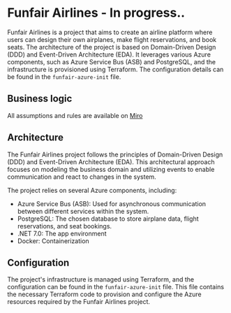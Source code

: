 # Funfair Airlines - In progress..

Funfair Airlines is a project that aims to create an airline platform where users can design their own airplanes, make flight reservations, and book seats. The architecture of the project is based on Domain-Driven Design (DDD) and Event-Driven Architecture (EDA). It leverages various Azure components, such as Azure Service Bus (ASB) and PostgreSQL, and the infrastructure is provisioned using Terraform. The configuration details can be found in the `funfair-azure-init` file.

## Business logic

All assumptions and rules are available on [Miro](https://miro.com/app/board/uXjVMJnevlI=/?share_link_id=614941052400) 

## Architecture

The Funfair Airlines project follows the principles of Domain-Driven Design (DDD) and Event-Driven Architecture (EDA). This architectural approach focuses on modeling the business domain and utilizing events to enable communication and react to changes in the system.

The project relies on several Azure components, including:

- Azure Service Bus (ASB): Used for asynchronous communication between different services within the system.
- PostgreSQL: The chosen database to store airplane data, flight reservations, and seat bookings.
- .NET 7.0: The app environment
- Docker: Containerization

## Configuration

The project's infrastructure is managed using Terraform, and the configuration can be found in the `funfair-azure-init` file. This file contains the necessary Terraform code to provision and configure the Azure resources required by the Funfair Airlines project.

